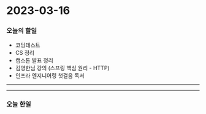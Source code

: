 2023-03-16
==========

### 오늘의 할일
* 코딩테스트
* CS 정리
* 캡스톤 발표 정리
* 김영한님 강의 (스프링 핵심 원리 - HTTP)
* 인프라 엔지니어링 첫걸음 독서
<hr/>
<hr/>

### 오늘 한일